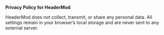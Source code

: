**Privacy Policy for HeaderMod**

HeaderMod does not collect, transmit, or share any personal data. All settings remain in your browser’s local storage and are never sent to any external server.
